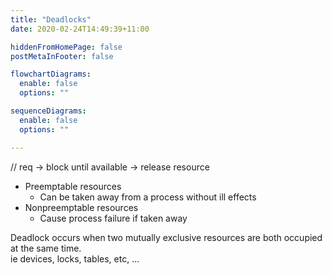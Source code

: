 ```yaml
---
title: "Deadlocks"
date: 2020-02-24T14:49:39+11:00

hiddenFromHomePage: false
postMetaInFooter: false

flowchartDiagrams:
  enable: false
  options: ""

sequenceDiagrams: 
  enable: false
  options: ""

---
```


// req -> block until available -> release resource

* Preemptable resources
  * Can be taken away from a process without ill effects
* Nonpreemptable resources
  * Cause process failure if taken away

Deadlock occurs when two mutually exclusive resources are both occupied at the same time.  
ie devices, locks, tables, etc, ...